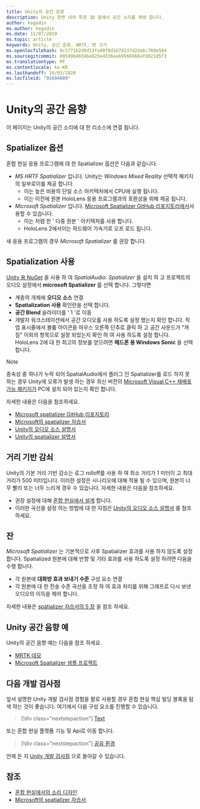 ```yaml
---
title: Unity의 공간 음향
description: Unity 장면 내의 특정 3D 점에서 공간 소리를 재생 합니다.
author: kegodin
ms.author: kegodin
ms.date: 11/07/2019
ms.topic: article
keywords: Unity, 공간 음향, HRTF, 방 크기
ms.openlocfilehash: 9c5f71b2d9d13fa40f0d1674237d2da6c769e584
ms.sourcegitcommit: 09599b4034be825e4536eeb9566968afd021d5f3
ms.translationtype: MT
ms.contentlocale: ko-KR
ms.lasthandoff: 10/03/2020
ms.locfileid: "91684609"
---
```

# <a name="spatial-sound-in-unity"></a>Unity의 공간 음향

이 페이지는 Unity의 공간 소리에 대 한 리소스에 연결 됩니다.

## <a name="spatializer-options"></a>Spatializer 옵션
혼합 현실 응용 프로그램에 대 한 Spatializer 옵션은 다음과 같습니다.
* *MS HRTF Spatializer* 입니다. Unity는 *Windows Mixed Reality* 선택적 패키지의 일부로이를 제공 합니다.
  * 이는 높은 비용의 단일 소스 아키텍처에서 CPU에 실행 됩니다.
  * 이는 이전에 원본 HoloLens 응용 프로그램과의 호환성을 위해 제공 됩니다.
* *Microsoft Spatializer* 입니다. [Microsoft Spatializer GitHub 리포지토리에서](https://github.com/microsoft/spatialaudio-unity)사용할 수 있습니다.
  * 이는 저렴 한 ' 다중 원본 ' 아키텍처를 사용 합니다.
  * HoloLens 2에서이는 하드웨어 가속기로 오프 로드 됩니다.

새 응용 프로그램의 경우 *Microsoft Spatializer* 를 권장 합니다.

## <a name="enable-spatialization"></a>Spatialization 사용

[Unity 용 NuGet](https://github.com/GlitchEnzo/NuGetForUnity/releases/latest) 을 사용 하 여 _SpatialAudio. Spatializer_ 을 설치 하 고 프로젝트의 오디오 설정에서 **microsoft Spatializer** 를 선택 합니다. 그렇다면
* 계층의 개체에 **오디오 소스** 연결
* **Spatialization 사용** 확인란을 선택 합니다.
* **공간 Blend** 슬라이더를 ' 1 '로 이동
* 개발자 워크스테이션에서 공간 오디오를 사용 하도록 설정 했는지 확인 합니다. 작업 표시줄에서 볼륨 아이콘을 마우스 오른쪽 단추로 클릭 하 고 공간 사운드가 "꺼짐" 이외의 항목으로 설정 되었는지 확인 하 여 사용 하도록 설정 합니다. HoloLens 2에 대 한 최고의 정보를 얻으려면 **헤드폰 용 Windows Sonic** 을 선택 합니다.

>[!NOTE]
>종속성 중 하나가 누락 되어 SpatialAudio에서 플러그 인 Spatializer를 로드 하지 못하는 경우 Unity에 오류가 발생 하는 경우 최신 버전의 [Microsoft Visual C++ 재배포 가능 패키지가](https://support.microsoft.com/en-us/help/2977003/the-latest-supported-visual-c-downloads) PC에 설치 되어 있는지 확인 합니다.

자세한 내용은 다음을 참조하세요.
* [Microsoft spatializer GitHub 리포지토리](https://github.com/microsoft/spatialaudio-unity)
* [Microsoft의 spatializer 자습서](tutorials/unity-spatial-audio-ch1.md)
* [Unity의 오디오 소스 설명서](https://docs.unity3d.com/2019.3/Documentation/Manual/class-AudioSource.html)
* [Unity의 spatializer 설명서](https://docs.unity3d.com/Manual/VRAudioSpatializer.html)

## <a name="distance-based-attenuation"></a>거리 기반 감쇠
Unity의 기본 거리 기반 감소는 로그 rolloff를 사용 하 여 최소 거리가 1 미터이 고 최대 거리가 500 미터입니다. 이러한 설정은 시나리오에 대해 적용 될 수 있으며, 원본이 너무 빨리 또는 너무 느리게 경우 수 있습니다. 자세한 내용은 다음을 참조하세요.
* 권장 설정에 대해 [혼합 현실에서 설계](../../design/spatial-sound-design.md) 합니다.
* 이러한 곡선을 설정 하는 방법에 대 한 지침은 [Unity의 오디오 소스 설명서](https://docs.unity3d.com/2019.3/Documentation/Manual/class-AudioSource.html) 를 참조 하세요.

## <a name="reverb"></a>잔
_Microsoft Spatializer_ 는 기본적으로 사후 Spatializer 효과를 사용 하지 않도록 설정 합니다. Spatialized 원본에 대해 반향 및 기타 효과를 사용 하도록 설정 하려면 다음을 수행 합니다.
* 각 원본에 **대화방 효과 보내기 수준** 구성 요소 연결
* 각 원본에 대 한 전송 수준 곡선을 조정 하 여 효과 처리를 위해 그래프로 다시 보낸 오디오의 이득을 제어 합니다.

자세한 내용은 [spatializer 자습서의 5 장](tutorials/unity-spatial-audio-ch5.md) 을 참조 하세요.

## <a name="unity-spatial-sound-examples"></a>Unity 공간 음향 예
Unity의 공간 음향 예는 다음을 참조 하세요.
* [MRTK 데모](https://github.com/microsoft/MixedRealityToolkit-Unity/tree/mrtk_release/Assets/MixedRealityToolkit.Examples/Demos/Audio)
* [Microsoft Spatializer 샘플 프로젝트](https://github.com/microsoft/spatialaudio-unity/tree/master/Samples/MicrosoftSpatializerSample)

## <a name="next-development-checkpoint"></a>다음 개발 검사점

앞서 설명한 Unity 개발 검사점 경험을 팔로 사용할 경우 혼합 현실 핵심 빌딩 블록을 탐색 하는 것이 좋습니다. 여기에서 다음 구성 요소를 진행할 수 있습니다.

> [!div class="nextstepaction"]
> [Text](text-in-unity.md)

또는 혼합 현실 플랫폼 기능 및 Api로 이동 합니다.

> [!div class="nextstepaction"]
> [공유 환경](shared-experiences-in-unity.md)

언제 든 지 [Unity 개발 검사점](unity-development-overview.md#2-core-building-blocks) 으로 돌아갈 수 있습니다.

## <a name="see-also"></a>참조
* [혼합 현실에서의 소리 디자인](../../design/spatial-sound-design.md)
* [Microsoft의 spatializer 자습서](tutorials/unity-spatial-audio-ch1.md)
